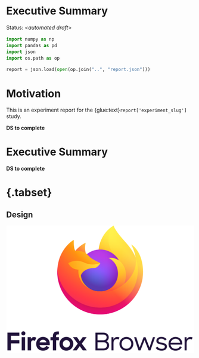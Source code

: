 # Executive Summary
Status: <*automated draft*>

```python
import numpy as np
import pandas as pd
import json
import os.path as op
```

```python
report = json.load(open(op.join("..", "report.json")))
```

# Motivation
This is an experiment report for the {glue:text}`report['experiment_slug']` study.

__DS to complete__

# Executive Summary

__DS to complete__


# {.tabset}

## Design
<p align="center"><img src=../../../design.png width=600px alt='experiment_mockup'></p>
